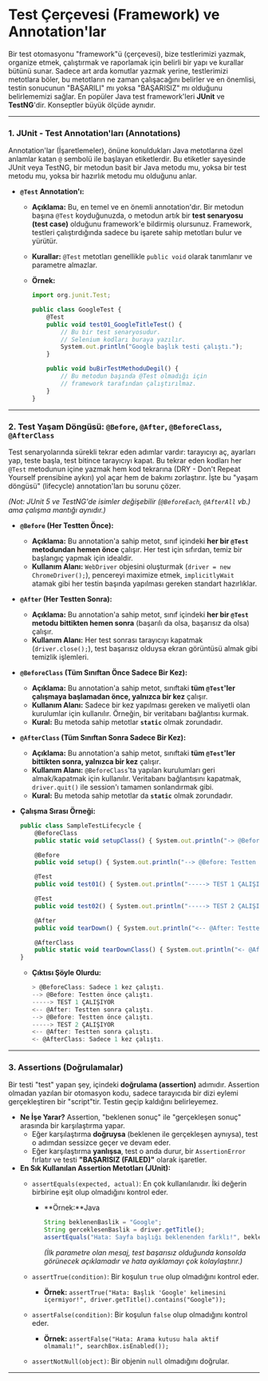 # Test Çerçevesi (Framework) ve Annotation'lar

Bir test otomasyonu "framework"ü (çerçevesi), bize testlerimizi yazmak, organize etmek, çalıştırmak ve raporlamak için belirli bir yapı ve kurallar bütünü sunar. Sadece art arda komutlar yazmak yerine, testlerimizi metotlara böler, bu metotların ne zaman çalışacağını belirler ve en önemlisi, testin sonucunun "BAŞARILI" mı yoksa "BAŞARISIZ" mı olduğunu belirlememizi sağlar. En popüler Java test framework'leri **JUnit** ve **TestNG**'dir. Konseptler büyük ölçüde aynıdır.

---

### **1. JUnit - Test Annotation'ları (Annotations)**

Annotation'lar (İşaretlemeler), önüne konuldukları Java metotlarına özel anlamlar katan `@` sembolü ile başlayan etiketlerdir. Bu etiketler sayesinde JUnit veya TestNG, bir metodun basit bir Java metodu mu, yoksa bir test metodu mu, yoksa bir hazırlık metodu mu olduğunu anlar.

- **`@Test` Annotation'ı:**
    - **Açıklama:** Bu, en temel ve en önemli annotation'dır. Bir metodun başına `@Test` koyduğunuzda, o metodun artık bir **test senaryosu (test case)** olduğunu framework'e bildirmiş olursunuz. Framework, testleri çalıştırdığında sadece bu işarete sahip metotları bulur ve yürütür.
    - **Kurallar:** `@Test` metotları genellikle `public void` olarak tanımlanır ve parametre almazlar.
    - **Örnek:**
        
        ```jsx
        import org.junit.Test;
        
        public class GoogleTest {
            @Test
            public void test01_GoogleTitleTest() {
                // Bu bir test senaryosudur.
                // Selenium kodları buraya yazılır.
                System.out.println("Google başlık testi çalıştı.");
            }
        
            public void buBirTestMethoduDegil() {
                // Bu metodun başında @Test olmadığı için
                // framework tarafından çalıştırılmaz.
            }
        }
        ```
        

---

### **2. Test Yaşam Döngüsü: `@Before`, `@After`, `@BeforeClass`, `@AfterClass`**

Test senaryolarında sürekli tekrar eden adımlar vardır: tarayıcıyı aç, ayarları yap, teste başla, test bitince tarayıcıyı kapat. Bu tekrar eden kodları her `@Test` metodunun içine yazmak hem kod tekrarına (DRY - Don't Repeat Yourself prensibine aykırı) yol açar hem de bakımı zorlaştırır. İşte bu "yaşam döngüsü" (lifecycle) annotation'ları bu sorunu çözer.

*(Not: JUnit 5 ve TestNG'de isimler değişebilir (`@BeforeEach`, `@AfterAll` vb.) ama çalışma mantığı aynıdır.)*

- **`@Before` (Her Testten Önce):**
    - **Açıklama:** Bu annotation'a sahip metot, sınıf içindeki **her bir `@Test` metodundan hemen önce** çalışır. Her test için sıfırdan, temiz bir başlangıç yapmak için idealdir.
    - **Kullanım Alanı:** `WebDriver` objesini oluşturmak (`driver = new ChromeDriver();`), pencereyi maximize etmek, `implicitlyWait` atamak gibi her testin başında yapılması gereken standart hazırlıklar.
- **`@After` (Her Testten Sonra):**
    - **Açıklama:** Bu annotation'a sahip metot, sınıf içindeki **her bir `@Test` metodu bittikten hemen sonra** (başarılı da olsa, başarısız da olsa) çalışır.
    - **Kullanım Alanı:** Her test sonrası tarayıcıyı kapatmak (`driver.close();`), test başarısız olduysa ekran görüntüsü almak gibi temizlik işlemleri.
- **`@BeforeClass` (Tüm Sınıftan Önce Sadece Bir Kez):**
    - **Açıklama:** Bu annotation'a sahip metot, sınıftaki **tüm `@Test`'ler çalışmaya başlamadan önce, yalnızca bir kez** çalışır.
    - **Kullanım Alanı:** Sadece bir kez yapılması gereken ve maliyetli olan kurulumlar için kullanılır. Örneğin, bir veritabanı bağlantısı kurmak.
    - **Kural:** Bu metoda sahip metotlar **`static`** olmak zorundadır.
- **`@AfterClass` (Tüm Sınıftan Sonra Sadece Bir Kez):**
    - **Açıklama:** Bu annotation'a sahip metot, sınıftaki **tüm `@Test`'ler bittikten sonra, yalnızca bir kez** çalışır.
    - **Kullanım Alanı:** `@BeforeClass`'ta yapılan kurulumları geri almak/kapatmak için kullanılır. Veritabanı bağlantısını kapatmak, `driver.quit()` ile session'ı tamamen sonlandırmak gibi.
    - **Kural:** Bu metoda sahip metotlar da **`static`** olmak zorundadır.
- **Çalışma Sırası Örneği:**
    
    ```jsx
    public class SampleTestLifecycle {
        @BeforeClass
        public static void setupClass() { System.out.println("-> @BeforeClass: Sadece 1 kez çalıştı."); }
    
        @Before
        public void setup() { System.out.println("--> @Before: Testten önce çalıştı."); }
    
        @Test
        public void test01() { System.out.println("-----> TEST 1 ÇALIŞIYOR"); }
    
        @Test
        public void test02() { System.out.println("-----> TEST 2 ÇALIŞIYOR"); }
    
        @After
        public void tearDown() { System.out.println("<-- @After: Testten sonra çalıştı."); }
    
        @AfterClass
        public static void tearDownClass() { System.out.println("<- @AfterClass: Sadece 1 kez çalıştı."); }
    }
    ```
    
    - **Çıktısı Şöyle Olurdu:**
        
        ```jsx
        > @BeforeClass: Sadece 1 kez çalıştı.
        --> @Before: Testten önce çalıştı.
        -----> TEST 1 ÇALIŞIYOR
        <-- @After: Testten sonra çalıştı.
        --> @Before: Testten önce çalıştı.
        -----> TEST 2 ÇALIŞIYOR
        <-- @After: Testten sonra çalıştı.
        <- @AfterClass: Sadece 1 kez çalıştı.
        ```
        

---

### **3. Assertions (Doğrulamalar)**

Bir testi "test" yapan şey, içindeki **doğrulama (assertion)** adımıdır. Assertion olmadan yazılan bir otomasyon kodu, sadece tarayıcıda bir dizi eylemi gerçekleştiren bir "script"tir. Testin geçip kaldığını belirleyemez.

- **Ne İşe Yarar?** Assertion, "beklenen sonuç" ile "gerçekleşen sonuç" arasında bir karşılaştırma yapar.
    - Eğer karşılaştırma **doğruysa** (beklenen ile gerçekleşen aynıysa), test o adımdan sessizce geçer ve devam eder.
    - Eğer karşılaştırma **yanlışsa**, test o anda durur, bir `AssertionError` fırlatır ve testi **"BAŞARISIZ (FAILED)"** olarak işaretler.
- **En Sık Kullanılan Assertion Metotları (JUnit):**
    - `assertEquals(expected, actual)`: En çok kullanılanıdır. İki değerin birbirine eşit olup olmadığını kontrol eder.
        - **Örnek:**Java
            
            ```jsx
            String beklenenBaslik = "Google";
            String gerceklesenBaslik = driver.getTitle();
            assertEquals("Hata: Sayfa başlığı beklenenden farklı!", beklenenBaslik, gerceklesenBaslik);
            ```
            
            *(İlk parametre olan mesaj, test başarısız olduğunda konsolda görünecek açıklamadır ve hata ayıklamayı çok kolaylaştırır.)*
            
    - `assertTrue(condition)`: Bir koşulun `true` olup olmadığını kontrol eder.
        - **Örnek:** `assertTrue("Hata: Başlık 'Google' kelimesini içermiyor!", driver.getTitle().contains("Google"));`
    - `assertFalse(condition)`: Bir koşulun `false` olup olmadığını kontrol eder.
        - **Örnek:** `assertFalse("Hata: Arama kutusu hala aktif olmamalı!", searchBox.isEnabled());`
    - `assertNotNull(object)`: Bir objenin `null` olmadığını doğrular.

---